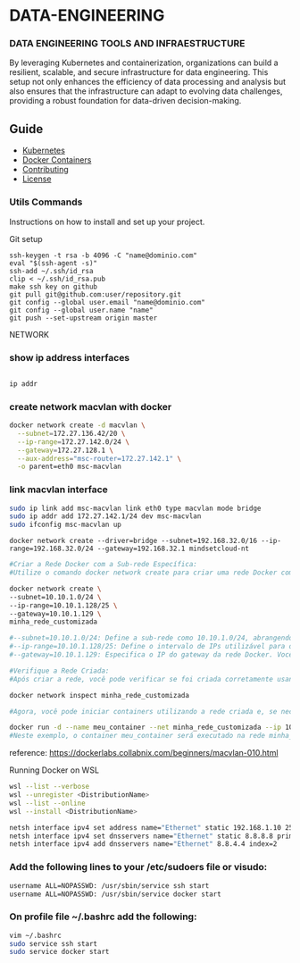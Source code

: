 # DATA-ENGINEERING
### DATA ENGINEERING TOOLS AND INFRAESTRUCTURE

By leveraging Kubernetes and containerization, organizations can build a resilient, scalable, and secure infrastructure for data engineering. This setup not only enhances the efficiency of data processing and analysis but also ensures that the infrastructure can adapt to evolving data challenges, providing a robust foundation for data-driven decision-making.

## Guide

- [Kubernetes](https://github.com/nathanmsc/DATA-ENGINEERING/blob/main/KUBERNETES/README.md)
- [Docker Containers](https://github.com/nathanmsc/DATA-ENGINEERING/tree/main/DOCKER)
- [Contributing](#contributing)
- [License](#license)

### Utils Commands

Instructions on how to install and set up your project.

Git setup
```
ssh-keygen -t rsa -b 4096 -C "name@dominio.com"
eval "$(ssh-agent -s)"
ssh-add ~/.ssh/id_rsa
clip < ~/.ssh/id_rsa.pub
make ssh key on github
git pull git@github.com:user/repository.git
git config --global user.email "name@dominio.com"
git config --global user.name "name"
git push --set-upstream origin master
```

NETWORK

### show ip address interfaces
```sh

ip addr

```
### create network macvlan with docker
```sh
docker network create -d macvlan \
  --subnet=172.27.136.42/20 \
  --ip-range=172.27.142.0/24 \
  --gateway=172.27.128.1 \
  --aux-address="msc-router=172.27.142.1" \
  -o parent=eth0 msc-macvlan

```
### link macvlan interface
```sh
sudo ip link add msc-macvlan link eth0 type macvlan mode bridge
sudo ip addr add 172.27.142.1/24 dev msc-macvlan
sudo ifconfig msc-macvlan up
```

```
docker network create --driver=bridge --subnet=192.168.32.0/16 --ip-range=192.168.32.0/24 --gateway=192.168.32.1 mindsetcloud-nt
```

```bash
#Criar a Rede Docker com a Sub-rede Específica:
#Utilize o comando docker network create para criar uma rede Docker com o intervalo de IPs desejado:

docker network create \
--subnet=10.10.1.0/24 \
--ip-range=10.10.1.128/25 \
--gateway=10.10.1.129 \
minha_rede_customizada

#--subnet=10.10.1.0/24: Define a sub-rede como 10.10.1.0/24, abrangendo todos os IPs de 10.10.1.1 a 10.10.1.254.
#--ip-range=10.10.1.128/25: Define o intervalo de IPs utilizável para os containers. Nesse caso, o intervalo vai de 10.10.1.128 até 10.10.1.254.
#--gateway=10.10.1.129: Especifica o IP do gateway da rede Docker. Você pode escolher qualquer IP dentro do intervalo, mas ele geralmente é o primeiro IP do intervalo definido.

#Verifique a Rede Criada:
#Após criar a rede, você pode verificar se foi criada corretamente usando o comando:

docker network inspect minha_rede_customizada

#Agora, você pode iniciar containers utilizando a rede criada e, se necessário, atribuir um IP específico dentro do intervalo:

docker run -d --name meu_container --net minha_rede_customizada --ip 10.10.1.130 <nome_da_imagem>
#Neste exemplo, o container meu_container será executado na rede minha_rede_customizada com o IP 10.10.1.130.
```
reference: https://dockerlabs.collabnix.com/beginners/macvlan-010.html

Running Docker on WSL

```bash
wsl --list --verbose
wsl --unregister <DistributionName>
wsl --list --online
wsl --install <DistributionName>
```

```bash
netsh interface ipv4 set address name="Ethernet" static 192.168.1.10 255.255.255.0 192.168.1.1
netsh interface ipv4 set dnsservers name="Ethernet" static 8.8.8.8 primary
netsh interface ipv4 add dnsservers name="Ethernet" 8.8.4.4 index=2
```

### Add the following lines to your /etc/sudoers file or visudo:
```sh
username ALL=NOPASSWD: /usr/sbin/service ssh start
username ALL=NOPASSWD: /usr/sbin/service docker start

```
### On profile file ~/.bashrc add the following:

```sh
vim ~/.bashrc
sudo service ssh start
sudo service docker start
```
